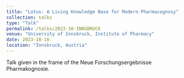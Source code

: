 ```yaml
---
title: "Lotus: A Living Knowledge Base for Modern Pharmacognosy"
collection: talks
type: "Talk"
permalink: /talks/2023-10-INNSBRUCK
venue: "University of Innsbruck, Institute of Pharmacy"
date: 2023-10-16
location: "Innsbruck, Austria"
---
```


Talk given in the frame of the Neue Forschungsergebnisse Pharmakognosie.